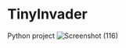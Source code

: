 # TinyInvader
Python project
![Screenshot (116)](https://user-images.githubusercontent.com/89896309/145023709-4ebcc5f6-1606-4fd6-9a4f-a22cab70548d.png)
